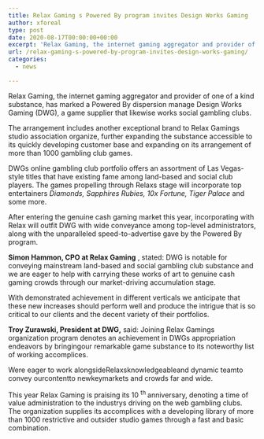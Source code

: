 ```yaml
---
title: Relax Gaming s Powered By program invites Design Works Gaming
author: xforeal 
type: post
date: 2020-08-17T00:00:00+00:00
excerpt: 'Relax Gaming, the internet gaming aggregator and provider of one of a kind substance, has marked a Powered By dispersion manage Design Works Gaming (DWG), a game supplier that likewise works social casinos '
url: /relax-gaming-s-powered-by-program-invites-design-works-gaming/
categories:
  - news

---
```

Relax Gaming, the internet gaming aggregator and provider of one of a kind substance, has marked a Powered By dispersion manage Design Works Gaming (DWG), a game supplier that likewise works social gambling clubs. 

The arrangement includes another exceptional brand to Relax Gamings studio association organize, further expanding the substance accessible to its quickly developing customer base and expanding on its arrangement of more than 1000 gambling club games. 

DWGs online gambling club portfolio offers an assortment of Las Vegas-style titles that have existing fame among land-based and social club players. The games propelling through Relaxs stage will incorporate top entertainers _Diamonds, Sapphires Rubies, 10x Fortune, Tiger Palace_ and some more. 

After entering the genuine cash gaming market this year, incorporating with Relax will outfit DWG with wide conveyance among top-level administrators, along with the unparalleled speed-to-advertise gave by the Powered By program. 

**Simon Hammon, CPO at Relax Gaming** , stated: DWG is notable for conveying mainstream land-based and social gambling club substance and we are eager to help with carrying these works of art to genuine cash gaming crowds through our market-driving accumulation stage. 

With demonstrated achievement in different verticals we anticipate that these new increases should perform well and produce the intrigue that is so critical to our clients and the decent variety of their portfolios. 

**Troy Zurawski, President at DWG,** said: Joining Relax Gamings organization program denotes an achievement in DWGs appropriation endeavors by bringingour remarkable game substance to its noteworthy list of working accomplices. 

Were eager to work alongsideRelaxsknowledgeableand dynamic teamto convey ourcontentto newkeymarkets and crowds far and wide. 

This year Relax Gaming is praising its 10 <sup>th </sup>anniversary, denoting a time of value administration to the industrys driving on the web gambling clubs. The organization supplies its accomplices with a developing library of more than 1000 restrictive and outsider studio games through a fast and basic combination.